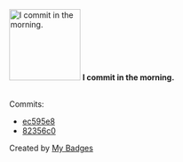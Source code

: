 <img src="https://my-badges.github.io/my-badges/morning-commits.png" alt="I commit in the morning." title="I commit in the morning." width="128">
<strong>I commit in the morning.</strong>
<br><br>

Commits:

- <a href="https://github.com/Nishant01k/mero-website/commit/ec595e804e98119a40ae56990032a04ad1794084">ec595e8</a>
- <a href="https://github.com/Nishant01k/viw/commit/82356c06795fec7b8e67e7f2fee01d7200fd45a6">82356c0</a>


Created by <a href="https://github.com/my-badges/my-badges">My Badges</a>